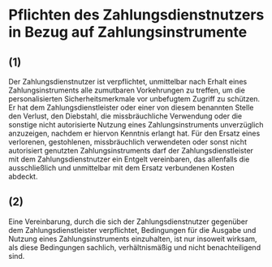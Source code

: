 # Pflichten des Zahlungsdienstnutzers in Bezug auf Zahlungsinstrumente



## (1)

 Der Zahlungsdienstnutzer ist verpflichtet, unmittelbar nach Erhalt eines Zahlungsinstruments alle zumutbaren Vorkehrungen zu treffen, um die personalisierten Sicherheitsmerkmale vor unbefugtem Zugriff zu schützen. Er hat dem Zahlungsdienstleister oder einer von diesem benannten Stelle den Verlust, den Diebstahl, die missbräuchliche Verwendung oder die sonstige nicht autorisierte Nutzung eines Zahlungsinstruments unverzüglich anzuzeigen, nachdem er hiervon Kenntnis erlangt hat. Für den Ersatz eines verlorenen, gestohlenen, missbräuchlich verwendeten oder sonst nicht autorisiert genutzten Zahlungsinstruments darf der Zahlungsdienstleister mit dem Zahlungsdienstnutzer ein Entgelt vereinbaren, das allenfalls die ausschließlich und unmittelbar mit dem Ersatz verbundenen Kosten abdeckt.

## (2)

 Eine Vereinbarung, durch die sich der Zahlungsdienstnutzer gegenüber dem Zahlungsdienstleister verpflichtet, Bedingungen für die Ausgabe und Nutzung eines Zahlungsinstruments einzuhalten, ist nur insoweit wirksam, als diese Bedingungen sachlich, verhältnismäßig und nicht benachteiligend sind. 

